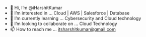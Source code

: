 - 👋 Hi, I’m @iHarshitKumar
- 👀 I’m interested in ... Cloud | AWS | Salesforce | Database
- 🌱 I’m currently learning ... Cybersecurity and Cloud technology
- 💞️ I’m looking to collaborate on ...  Cloud Technology
- 📫 How to reach me ... itsharshitkumar@gmail.com

<!---
iHarshitKumar/iHarshitKumar is a ✨ special ✨ repository because its `README.md` (this file) appears on your GitHub profile.
You can click the Preview link to take a look at your changes.
--->
